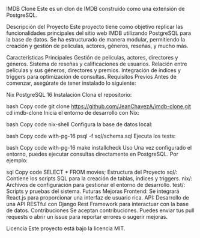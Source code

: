 IMDB Clone
Este es un clon de IMDB construido como una extensión de PostgreSQL.

Descripción del Proyecto
Este proyecto tiene como objetivo replicar las funcionalidades principales del sitio web IMDB utilizando PostgreSQL para la base de datos. Se ha estructurado de manera modular, permitiendo la creación y gestión de películas, actores, géneros, reseñas, y mucho más.

Características Principales
Gestión de películas, actores, directores y géneros.
Sistema de reseñas y calificaciones de usuarios.
Relación entre películas y sus géneros, directores y premios.
Integración de índices y triggers para optimización de consultas.
Requisitos Previos
Antes de comenzar, asegúrate de tener instalado lo siguiente:

Nix
PostgreSQL 16
Instalación
Clona el repositorio:

bash
Copy code
git clone https://github.com/JeanChavezA/imdb-clone.git
cd imdb-clone
Inicia el entorno de desarrollo con Nix:

bash
Copy code
nix-shell
Configura la base de datos local:

bash
Copy code
with-pg-16 psql -f sql/schema.sql
Ejecuta los tests:

bash
Copy code
with-pg-16 make installcheck
Uso
Una vez configurado el entorno, puedes ejecutar consultas directamente en PostgreSQL. Por ejemplo:

sql
Copy code
SELECT * FROM movies;
Estructura del Proyecto
sql/: Contiene los scripts SQL para la creación de tablas, índices y triggers.
nix/: Archivos de configuración para gestionar el entorno de desarrollo.
test/: Scripts y pruebas del sistema.
Futuras Mejoras
Frontend: Se integrará React.js para proporcionar una interfaz de usuario rica.
API: Desarrollo de una API RESTful con Django Rest Framework para interactuar con la base de datos.
Contribuciones
Se aceptan contribuciones. Puedes enviar tus pull requests o abrir un issue para reportar errores o sugerir mejoras.

Licencia
Este proyecto está bajo la licencia MIT.

